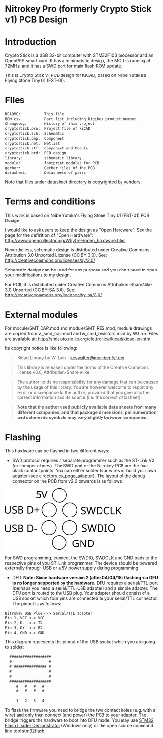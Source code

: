 Nitrokey Pro (formerly Crypto Stick v1) PCB Design
===================================================


Introduction
==============

Crypto Stick is a USB 32-bit computer with STM32F103 processor and
an OpenPGP smart card. It has a minimalistic design, the MCU is running
at 72MHz, and it has a SWD port for main flash ROM update.

This is Crypto Stick v1 PCB design for KiCAD, based on Niibe
Yutaka's Flying Stone Tiny 01 (FST-01).

Files
=====

    README:           This file
    BOM.csv           Part list including Digikey product number.
    ChangeLog:        History of this project
    cryptostick.pro:  Project file of KiCAD
    cryptostick.sch:  Schematic
    cryptostick.cmp:  Component
    cryptostick.net:  Netlist
    cryptostick.stf:  Component and Module
    cryptostick.brd:  PCB design
    library:          schematic library
    module:           footprint modules for PCB
    gerber:           Gerber files of the PCB
    datasheet:        Datasheets of parts

Note that files under datasheet directory is copyrighted by vendors.

Terms and conditions
====================

This work is based on Niibe Yutaka's Flying Stone Tiny 01 (FST-01) PCB Design.

I would like to ask users to keep the design as "Open Hardware".  See
the page for the definition of "Open Hardware":
http://www.opencollector.org/Whyfree/open_hardware.html

Nevertheless, schematic design is distributed under Creative Commons
Attribution 3.0 Unported License (CC BY 3.0).  See:
http://creativecommons.org/licenses/by/3.0/

Schematic design can be used for any purpose and you don't need to
open your modifications to my design.

For PCB, it is distributed under Creative Commons
Attribution-ShareAlike 3.0 Unported (CC BY-SA 3.0).  See:
http://creativecommons.org/licenses/by-sa/3.0/


External modules
================

For module/SMT_CAP.mod and module/SMT_RES.mod, module drawings are
copied from w_smd_cap.mod and w_smd_resistors.mod by W.Lain.  Files
are available at:
http://smisioto.no-ip.org/elettronica/kicad/kicad-en.htm

Its copyright notice is like following:

> Kicad Library by W. Lain - kcswalter@member.fsf.org

> This library is released under the terms of the Creative Commons
license v3.0, Attribution-Share Alike.

> The author holds no responsibility for any damage that can be caused
by the usage of this library. You are however welcome to report any
error or discrepance to the author, provided that you give also the
correct information and its source (i.e. the correct datasheet).

> **Note that the author used publicly available data sheets from many
different companies, and that package dimensions, pin numeration and
schematic symbols may vary slightly between companies.**


Flashing
========

This hardware can be flashed in two different ways:

* SWD protocol requires a separate programmer such as the ST-Link V2 (or cheaper clones). The SWD port or the Nitrokey PCB are the four blank contact points. You can either solder four wires or build your own adapter (see directory cs_pogo_adapter). The layout of the debug connector on the PCB from v2.0 onwards is as follows:

![NK Pro v2.0 Programming Connector Layout](conn_layout.png)

For SWD programming, connect the SWDIO, SWDCLK and GND pads to the respective pins of you ST-Link programmer. The device should be powered externally through USB  or a 5V power supply during programming.

* DFU. 
**Note: Since hardware version 2 (after 04/04/18) flashing via DFU is no longer supported by the hardware.** 
DFU requires a serial/TTL port (perhaps you need a serial/TTL-USB adapter) and a simple adapter. The DFU port is routed to the USB plug. Your adapter should consist of a USB socket which four pins are connected to your serial/TTL connector. The pinout is as follows:

```
Nitrokey USB Plug <-> Serial/TTL adapter
Pin 1, VCC <-> VCC
Pin 2, D-  <-> TX
Pin 3, D+  <-> RX
Pin 4, GND <-> GND
```

This diagram represents the pinout of the USB socket which you are going to solder:

```
  ################### 
  #                 # 
  # ############### # 
  #                 # 
  #                 # 
  ################### 
     #   #   #   #   
     #   #   #   #    

     1   2   3   4
```

To flash the firmware you need to bridge the two contact holes (e.g. with a wire) and only then connect (and power) the PCB to your adapter. The bridge triggers the hardware to boot into DFU mode. You may use [STM32 Flash Loader Demonstrator](http://www.st.com/content/st_com/en/products/development-tools/software-development-tools/stm32-software-development-tools/stm32-programmers/flasher-stm32.html) (Windows only) or the open source command line tool [stm32flash](http://stm32flash.sourceforge.net).

